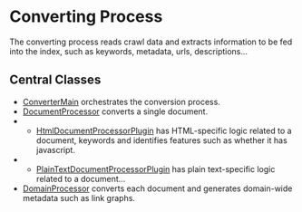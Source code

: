 # Converting Process

The converting process reads crawl data and extracts information to be fed into the index,
such as keywords, metadata, urls, descriptions...

## Central Classes

* [ConverterMain](src/main/java/nu/marginalia/converting/ConverterMain.java) orchestrates the conversion process.
* [DocumentProcessor](src/main/java/nu/marginalia/converting/processor/DocumentProcessor.java) converts a single document.
* - [HtmlDocumentProcessorPlugin](src/main/java/nu/marginalia/converting/processor/plugin/HtmlDocumentProcessorPlugin.java) 
has HTML-specific logic related to a document, keywords and identifies features such as whether it has javascript.
* - [PlainTextDocumentProcessorPlugin](src/main/java/nu/marginalia/converting/processor/plugin/PlainTextDocumentProcessorPlugin.java)
  has plain text-specific logic related to a document...
* [DomainProcessor](src/main/java/nu/marginalia/converting/processor/DomainProcessor.java) converts each document and 
generates domain-wide metadata such as link graphs.
